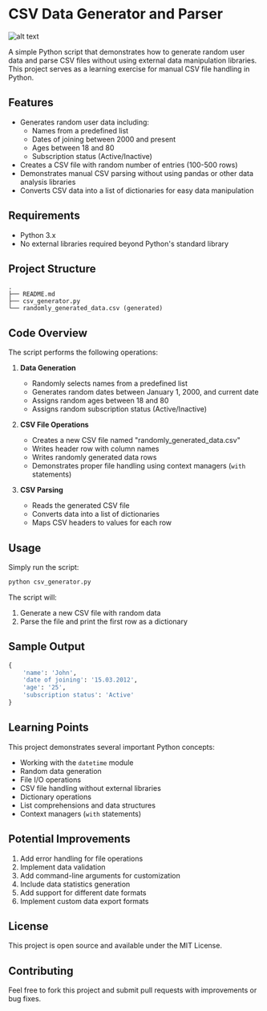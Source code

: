 # CSV Data Generator and Parser
![alt text](https://encrypted-tbn0.gstatic.com/images?q=tbn:ANd9GcS0es4-dIqBL81-vHoAMFBr9l8Ru3ewHNzE1A&s)

A simple Python script that demonstrates how to generate random user data and parse CSV files without using external data manipulation libraries. This project serves as a learning exercise for manual CSV file handling in Python.

## Features

- Generates random user data including:
  - Names from a predefined list
  - Dates of joining between 2000 and present
  - Ages between 18 and 80
  - Subscription status (Active/Inactive)
- Creates a CSV file with random number of entries (100-500 rows)
- Demonstrates manual CSV parsing without using pandas or other data analysis libraries
- Converts CSV data into a list of dictionaries for easy data manipulation

## Requirements

- Python 3.x
- No external libraries required beyond Python's standard library

## Project Structure

```
.
├── README.md
├── csv_generator.py
└── randomly_generated_data.csv (generated)
```

## Code Overview

The script performs the following operations:

1. **Data Generation**
   - Randomly selects names from a predefined list
   - Generates random dates between January 1, 2000, and current date
   - Assigns random ages between 18 and 80
   - Assigns random subscription status (Active/Inactive)

2. **CSV File Operations**
   - Creates a new CSV file named "randomly_generated_data.csv"
   - Writes header row with column names
   - Writes randomly generated data rows
   - Demonstrates proper file handling using context managers (`with` statements)

3. **CSV Parsing**
   - Reads the generated CSV file
   - Converts data into a list of dictionaries
   - Maps CSV headers to values for each row

## Usage

Simply run the script:

```bash
python csv_generator.py
```

The script will:
1. Generate a new CSV file with random data
2. Parse the file and print the first row as a dictionary

## Sample Output

```python
{
    'name': 'John',
    'date of joining': '15.03.2012',
    'age': '25',
    'subscription status': 'Active'
}
```

## Learning Points

This project demonstrates several important Python concepts:

- Working with the `datetime` module
- Random data generation
- File I/O operations
- CSV file handling without external libraries
- Dictionary operations
- List comprehensions and data structures
- Context managers (`with` statements)

## Potential Improvements

1. Add error handling for file operations
2. Implement data validation
3. Add command-line arguments for customization
4. Include data statistics generation
5. Add support for different date formats
6. Implement custom data export formats

## License

This project is open source and available under the MIT License.

## Contributing

Feel free to fork this project and submit pull requests with improvements or bug fixes.
